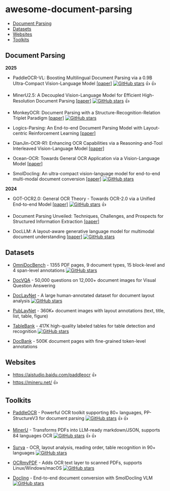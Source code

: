 # awesome-document-parsing

- [Document Parsing](#Document-Parsing)
- [Datasets](#Datasets)
- [Websites](#Websites)
- [Toolkits](#Toolkits)

## Document Parsing

**2025**

- PaddleOCR-VL: Boosting Multilingual Document Parsing via a 0.9B Ultra-Compact Vision-Language Model [[paper]]() [![GitHub stars](https://img.shields.io/github/stars/PaddlePaddle/PaddleOCR.svg?logo=github&label=Stars)](https://github.com/PaddlePaddle/PaddleOCR) 👍 👍

- MinerU2.5: A Decoupled Vision-Language Model for Efficient High-Resolution Document Parsing [[paper]](https://arxiv.org/abs/2509.22186) [![GitHub stars](https://img.shields.io/github/stars/opendatalab/MinerU.svg?logo=github&label=Stars)](https://github.com/opendatalab/MinerU) 👍 

- MonkeyOCR: Document Parsing with a Structure-Recognition-Relation Triplet Paradigm [[paper]](https://arxiv.org/abs/2506.05218) [![GitHub stars](https://img.shields.io/github/stars/Yuliang-Liu/MonkeyOCR.svg?logo=github&label=Stars)](https://github.com/Yuliang-Liu/MonkeyOCR)

- Logics-Parsing: An End-to-end Document Parsing Model with Layout-centric Reinforcement Learning [[paper]](https://arxiv.org/abs/2509.19760)

- DianJin-OCR-R1: Enhancing OCR Capabilities via a Reasoning-and-Tool Interleaved Vision-Language Model [[paper]](https://arxiv.org/abs/2508.13238)

- Ocean-OCR: Towards General OCR Application via a Vision-Language Model [[paper]](https://arxiv.org/abs/2501.15558)

- SmolDocling: An ultra-compact vision-language model for end-to-end multi-modal document conversion [[paper]](https://arxiv.org/pdf/2503.11576) [![GitHub stars](https://img.shields.io/github/stars/docling-project/docling.svg?logo=github&label=Stars)](https://github.com/docling-project/docling)

**2024**

- GOT-OCR2.0: General OCR Theory - Towards OCR-2.0 via a Unified End-to-end Model [[paper]](https://arxiv.org/abs/2409.01704) [![GitHub stars](https://img.shields.io/github/stars/Ucas-HaoranWei/GOT-OCR2.0.svg?logo=github&label=Stars)](https://github.com/Ucas-HaoranWei/GOT-OCR2.0) 👍

- Document Parsing Unveiled: Techniques, Challenges, and Prospects for Structured Information Extraction [[paper]](https://arxiv.org/abs/2410.21169)

- DocLLM: A layout-aware generative language model for multimodal document understanding [[paper]](https://arxiv.org/abs/2401.00908) [![GitHub stars](https://img.shields.io/github/stars/dswang2011/DocLLM.svg?logo=github&label=Stars)](https://github.com/dswang2011/DocLLM)

## Datasets

- [OmniDocBench](https://arxiv.org/abs/2412.07626) - 1355 PDF pages, 9 document types, 15 block-level and 4 span-level annotations [![GitHub stars](https://img.shields.io/github/stars/opendatalab/OmniDocBench.svg?logo=github&label=Stars)](https://github.com/opendatalab/OmniDocBench)

- [DocVQA](https://arxiv.org/abs/2007.00398) - 50,000 questions on 12,000+ document images for Visual Question Answering

- [DocLayNet](https://github.com/DS4SD/DocLayNet) - A large human-annotated dataset for document layout analysis [![GitHub stars](https://img.shields.io/github/stars/DS4SD/DocLayNet.svg?logo=github&label=Stars)](https://github.com/DS4SD/DocLayNet)

- [PubLayNet](https://arxiv.org/abs/1908.07836) - 360K+ document images with layout annotations (text, title, list, table, figure)

- [TableBank](https://arxiv.org/abs/1903.01949) - 417K high-quality labeled tables for table detection and recognition [![GitHub stars](https://img.shields.io/github/stars/doc-analysis/TableBank.svg?logo=github&label=Stars)](https://github.com/doc-analysis/TableBank)

- [DocBank](https://arxiv.org/abs/2006.01038) - 500K document pages with fine-grained token-level annotations

## Websites

- https://aistudio.baidu.com/paddleocr 👍 
- https://mineru.net/ 👍 



## Toolkits

- [PaddleOCR](https://github.com/PaddlePaddle/PaddleOCR) - Powerful OCR toolkit supporting 80+ languages, PP-StructureV3 for document parsing [![GitHub stars](https://img.shields.io/github/stars/PaddlePaddle/PaddleOCR.svg?logo=github&label=Stars)](https://github.com/PaddlePaddle/PaddleOCR) 👍 👍

- [MinerU](https://github.com/opendatalab/MinerU) - Transforms PDFs into LLM-ready markdown/JSON, supports 84 languages OCR [![GitHub stars](https://img.shields.io/github/stars/opendatalab/MinerU.svg?logo=github&label=Stars)](https://github.com/opendatalab/MinerU) 👍 👍

- [Surya](https://github.com/datalab-to/surya) - OCR, layout analysis, reading order, table recognition in 90+ languages [![GitHub stars](https://img.shields.io/github/stars/datalab-to/surya.svg?logo=github&label=Stars)](https://github.com/datalab-to/surya)

- [OCRmyPDF](https://github.com/ocrmypdf/OCRmyPDF) - Adds OCR text layer to scanned PDFs, supports Linux/Windows/macOS [![GitHub stars](https://img.shields.io/github/stars/ocrmypdf/OCRmyPDF.svg?logo=github&label=Stars)](https://github.com/ocrmypdf/OCRmyPDF)

- [Docling](https://github.com/docling-project/docling) - End-to-end document conversion with SmolDocling VLM [![GitHub stars](https://img.shields.io/github/stars/docling-project/docling.svg?logo=github&label=Stars)](https://github.com/docling-project/docling)

